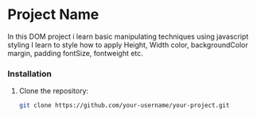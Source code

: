 # Project Name

In this DOM project i learn basic manipulating techniques using javascript styling
I learn to style how to apply 
Height, Width
color, backgroundColor
margin, padding
fontSize, fontweight etc.

### Installation

1. Clone the repository:

   ```bash
   git clone https://github.com/your-username/your-project.git
